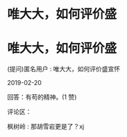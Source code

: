 # 唯大大，如何评价盛

# 唯大大，如何评价盛

(提问)匿名用户 : 唯大大，如何评价盛宣怀

2019-02-20

回答：有苟的精神。(1 赞)

评论区：

枫树岭 : 那胡雪岩更是了？xj